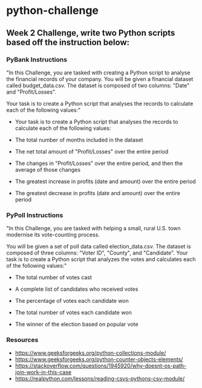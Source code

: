 # python-challenge
## Week 2 Challenge, write two Python scripts based off the instruction below:

### PyBank Instructions

"In this Challenge, you are tasked with creating a Python script to analyse the financial records of your company. You will be given a financial dataset called budget_data.csv. The dataset is composed of two columns: "Date" and "Profit/Losses".

Your task is to create a Python script that analyses the records to calculate each of the following values:"

* Your task is to create a Python script that analyses the records to calculate each of the following values:

* The total number of months included in the dataset

* The net total amount of "Profit/Losses" over the entire period

* The changes in "Profit/Losses" over the entire period, and then the average of those changes

* The greatest increase in profits (date and amount) over the entire period

* The greatest decrease in profits (date and amount) over the entire period

### PyPoll Instructions

"In this Challenge, you are tasked with helping a small, rural U.S. town modernise its vote-counting process.

You will be given a set of poll data called election_data.csv. The dataset is composed of three columns: "Voter ID", "County", and "Candidate". Your task is to create a Python script that analyzes the votes and calculates each of the following values:"

* The total number of votes cast

* A complete list of candidates who received votes

* The percentage of votes each candidate won

* The total number of votes each candidate won

* The winner of the election based on popular vote


### Resources

* https://www.geeksforgeeks.org/python-collections-module/
* https://www.geeksforgeeks.org/python-counter-objects-elements/
* https://stackoverflow.com/questions/1945920/why-doesnt-os-path-join-work-in-this-case
* https://realpython.com/lessons/reading-csvs-pythons-csv-module/
